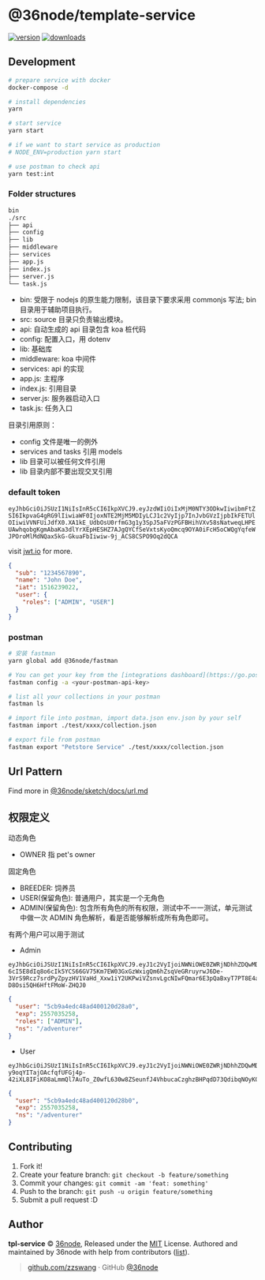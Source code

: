 # @36node/template-service

[![version][0]][1] [![downloads][2]][3]

## Development

```sh
# prepare service with docker
docker-compose -d

# install dependencies
yarn

# start service
yarn start

# if we want to start service as production
# NODE_ENV=production yarn start

# use postman to check api
yarn test:int
```

### Folder structures

```sh
bin
./src
├── api
├── config
├── lib
├── middleware
├── services
├── app.js
├── index.js
├── server.js
└── task.js
```

- bin: 受限于 nodejs 的原生能力限制，该目录下要求采用 commonjs 写法; bin 目录用于辅助项目执行。
- src: source 目录只负责输出模块。
- api: 自动生成的 api 目录包含 koa 桩代码
- config: 配置入口，用 dotenv
- lib: 基础库
- middleware: koa 中间件
- services: api 的实现
- app.js: 主程序
- index.js: 引用目录
- server.js: 服务器启动入口
- task.js: 任务入口

目录引用原则：

- config 文件是唯一的例外
- services and tasks 引用 models
- lib 目录可以被任何文件引用
- lib 目录内部不要出现交叉引用

### default token

`eyJhbGciOiJSUzI1NiIsInR5cCI6IkpXVCJ9.eyJzdWIiOiIxMjM0NTY3ODkwIiwibmFtZSI6IkpvaG4gRG9lIiwiaWF0IjoxNTE2MjM5MDIyLCJ1c2VyIjp7InJvbGVzIjpbIkFETUlOIiwiVVNFUiJdfX0.XA1kE_UdbOsU0rfmG3g1y3SpJ5aFVzPGFBHihVXv58sNatweqLHPEUAwhqobgKgmAbaKa3dlYrXEpHESHZ7AJgQYCfSeVxtsKyoQmcq9OYA0iFcH5oCWQgYqfeWJPOroMlMdNQax5kG-GkuaFbIiwiw-9j_ACS8CSPO9Oq2dQCA`

visit [jwt.io](jwt.io) for more.

```json
{
  "sub": "1234567890",
  "name": "John Doe",
  "iat": 1516239022,
  "user": {
    "roles": ["ADMIN", "USER"]
  }
}
```

### postman

```sh
# 安装 fastman
yarn global add @36node/fastman

# You can get your key from the [integrations dashboard](https://go.postman.co/integrations/services/pm_pro_api)
fastman config -a <your-postman-api-key>

# list all your collections in your postman
fastman ls

# import file into postman, import data.json env.json by your self
fastman import ./test/xxxx/collection.json

# export file from postman
fastman export "Petstore Service" ./test/xxxx/collection.json
```

## Url Pattern

Find more in [@36node/sketch/docs/url.md](https://github.com/36node/sketch/blob/master/docs/url.md)

## 权限定义

动态角色

- OWNER 指 pet's owner

固定角色

- BREEDER: 饲养员
- USER(保留角色): 普通用户，其实是一个无角色
- ADMIN(保留角色): 包含所有角色的所有权限，测试中不一一测试，单元测试中做一次 ADMIN 角色解析，看是否能够解析成所有角色即可。

有两个用户可以用于测试

- Admin

```
eyJhbGciOiJSUzI1NiIsInR5cCI6IkpXVCJ9.eyJ1c2VyIjoiNWNiOWE0ZWRjNDhhZDQwMDEyMGQyOGEwIiwiZXhwIjoyNTU3MDM1MjU4LCJyb2xlcyI6WyJBRE1JTiJdLCJucyI6Ii9hZHZlbnR1cmVyIn0.DJ7lG-6cI5E8dIq8o6cIk5YCS66GV75Km7EW03GxGzWxigQm6hZsqVeGRruyrwJ6De-3VrS9Rcz7srdPyZpyzHV1VaHd_Xxw1iY2UKPwiVZsnvLgcNIwFQmar6E3pQaBxyT7PT8E4aNwhKPcVDWs-D8Osi5QH6HftFMoW-ZHQJ0
```

```json
{
  "user": "5cb9a4edc48ad400120d28a0",
  "exp": 2557035258,
  "roles": ["ADMIN"],
  "ns": "/adventurer"
}
```

- User

```
eyJhbGciOiJSUzI1NiIsInR5cCI6IkpXVCJ9.eyJ1c2VyIjoiNWNiOWE0ZWRjNDhhZDQwMDEyMGQyOGIwIiwiZXhwIjoyNTU3MDM1MjU4LCJucyI6Ii9hZHZlbnR1cmVyIn0.gKb4bRq2RN_gFO03nYDYgjeqTsNdTvmjcnjLbvSfmXVRbX2B0jxl0gaPN31EKfOg1GKkRUxY-y9oqYITajOAcfqfUFGj4p-42iXL8IFiKO8aLmmQl7AuTo_Z0wfL630w8ZSeunfJ4VhbucaCzghzBHPqdD73QdibqNOyK0S8s8E
```

```json
{
  "user": "5cb9a4edc48ad400120d28b0",
  "exp": 2557035258,
  "ns": "/adventurer"
}
```

## Contributing

1. Fork it!
2. Create your feature branch: `git checkout -b feature/something`
3. Commit your changes: `git commit -am 'feat: something'`
4. Push to the branch: `git push -u origin feature/something`
5. Submit a pull request :D

## Author

**tpl-service** © [36node](https://github.com/36node), Released under the [MIT](./LICENSE) License.
Authored and maintained by 36node with help from contributors ([list](https://github.com/36node/tpl-service/contributors)).

> [github.com/zzswang](https://github.com/zzswang) · GitHub [@36node](https://github.com/36node)

[0]: https://img.shields.io/npm/v/@36node/template-service.svg?style=flat
[1]: https://npmjs.com/package/@36node/template-service
[2]: https://img.shields.io/npm/dm/@36node/template-service.svg?style=flat
[3]: https://npmjs.com/package/@36node/template-service
